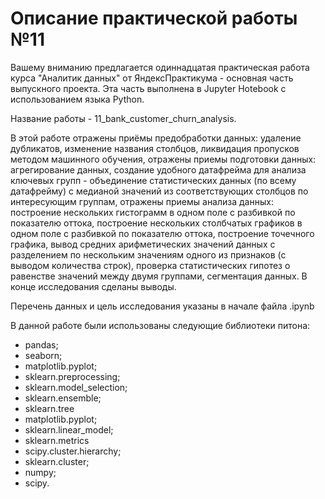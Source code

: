 # Описание практической работы №11

Вашему вниманию предлагается одиннадцатая практическая работа курса "Аналитик данных" от ЯндексПрактикума - основная часть выпускного проекта.
Эта часть выполнена в Jupyter Hotebook с использованием языка Python.

Название работы - 11_bank_customer_churn_analysis.

В этой работе отражены приёмы предобработки данных: удаление дубликатов, изменение названия столбцов, ликвидация пропусков методом машинного обучения, отражены приемы подготовки данных: агрегирование данных, создание удобного датафрейма для анализа ключевых групп - объединение статистических данных (по всему датафрейму) с медианой значений из соответствующих столбцов по интересующим группам, отражены приемы анализа данных: построение нескольких гистограмм в одном поле с разбивкой по показателю оттока, построение нескольких столбчатых графиков в одном поле с разбивкой по показателю оттока, построение точечного графика, вывод средних арифметических значений данных с разделением по нескольким значениям одного из признаков (с выводом количества строк), проверка статистических гипотез о равенстве значений между двумя группами, сегментация данных. В конце исследования сделаны выводы.

Перечень данных и цель иccледования указаны в начале файла .ipynb

В данной работе были использованы следующие библиотеки питона:
* pandas;
* seaborn;
* matplotlib.pyplot;
* sklearn.preprocessing;
* sklearn.model_selection;
* sklearn.ensemble;
* sklearn.tree
* matplotlib.pyplot;
* sklearn.linear_model;
* sklearn.metrics
* scipy.cluster.hierarchy;
* sklearn.cluster;
* numpy;
* scipy.
